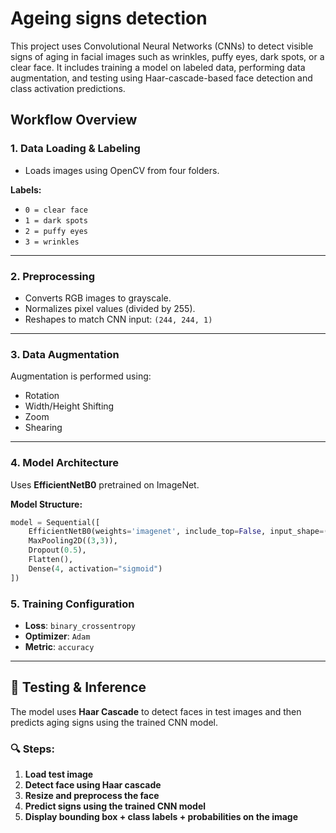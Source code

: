 # Ageing signs detection
This project uses Convolutional Neural Networks (CNNs) to detect visible signs of aging in facial images such as wrinkles, puffy eyes, dark spots, or a clear face. It includes training a model on labeled data, performing data augmentation, and testing using Haar-cascade-based face detection and class activation predictions.

## Workflow Overview

### 1. Data Loading & Labeling

- Loads images using OpenCV from four folders.

**Labels:**
- `0 = clear face`
- `1 = dark spots`
- `2 = puffy eyes`
- `3 = wrinkles`

---

### 2. Preprocessing

- Converts RGB images to grayscale.
- Normalizes pixel values (divided by 255).
- Reshapes to match CNN input: `(244, 244, 1)`

---

### 3. Data Augmentation

Augmentation is performed using:

- Rotation
- Width/Height Shifting
- Zoom
- Shearing

---

### 4. Model Architecture

Uses **EfficientNetB0** pretrained on ImageNet.

**Model Structure:**

```python
model = Sequential([
    EfficientNetB0(weights='imagenet', include_top=False, input_shape=(244,244,3)),
    MaxPooling2D((3,3)),
    Dropout(0.5),
    Flatten(),
    Dense(4, activation="sigmoid")
])
```

### 5. Training Configuration

- **Loss**: `binary_crossentropy`  
- **Optimizer**: `Adam`  
- **Metric**: `accuracy`

---

## 🧪 Testing & Inference

The model uses **Haar Cascade** to detect faces in test images and then predicts aging signs using the trained CNN model.

### 🔍 Steps:

1. **Load test image**
2. **Detect face using Haar cascade**
3. **Resize and preprocess the face**
4. **Predict signs using the trained CNN model**
5. **Display bounding box + class labels + probabilities on the image**



